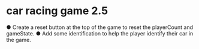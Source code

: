 # car racing game 2.5
● Create a reset button at the top of the game to reset the playerCount and gameState.
● Add some identification to help the player identify their car in the game.